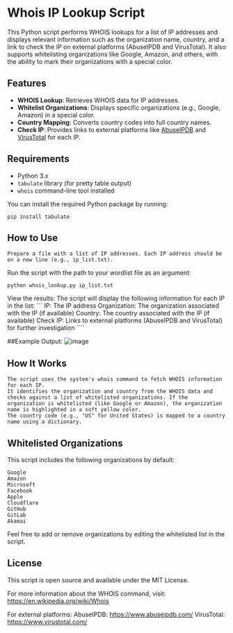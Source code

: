 # Whois IP Lookup Script

This Python script performs WHOIS lookups for a list of IP addresses and displays relevant information such as the organization name, country, and a link to check the IP on external platforms (AbuseIPDB and VirusTotal). It also supports whitelisting organizations like Google, Amazon, and others, with the ability to mark their organizations with a special color.

## Features
- **WHOIS Lookup**: Retrieves WHOIS data for IP addresses.
- **Whitelist Organizations**: Displays specific organizations (e.g., Google, Amazon) in a special color.
- **Country Mapping**: Converts country codes into full country names.
- **Check IP**: Provides links to external platforms like [AbuseIPDB](https://abuseipdb.com) and [VirusTotal](https://virustotal.com) for each IP.

## Requirements
- Python 3.x
- `tabulate` library (for pretty table output)
- `whois` command-line tool installed

You can install the required Python package by running:

    pip install tabulate
    
## How to Use
```
Prepare a file with a list of IP addresses. Each IP address should be on a new line (e.g., ip_list.txt).
```

Run the script with the path to your wordlist file as an argument:
    
    python whois_lookup.py ip_list.txt

View the results: The script will display the following information for each IP in the list:
    ```
    IP: The IP address
    Organization: The organization associated with the IP (if available)
    Country: The country associated with the IP (if available)
    Check IP: Links to external platforms (AbuseIPDB and VirusTotal) for further investigation
    ````

##Example Output:
![image](https://github.com/user-attachments/assets/62bf381c-ec27-4c94-8987-74efb3528a32)

## How It Works

    The script uses the system's whois command to fetch WHOIS information for each IP.
    It identifies the organization and country from the WHOIS data and checks against a list of whitelisted organizations. If the organization is whitelisted (like Google or Amazon), the organization name is highlighted in a soft yellow color.
    The country code (e.g., "US" for United States) is mapped to a country name using a dictionary.

## Whitelisted Organizations

This script includes the following organizations by default:

    Google
    Amazon
    Microsoft
    Facebook
    Apple
    Cloudflare
    GitHub
    GitLab
    Akamai

Feel free to add or remove organizations by editing the whitelisted list in the script.

## License

This script is open source and available under the MIT License.

For more information about the WHOIS command, visit: https://en.wikipedia.org/wiki/Whois

For external platforms:
    AbuseIPDB: https://www.abuseipdb.com/
    VirusTotal: https://www.virustotal.com/

